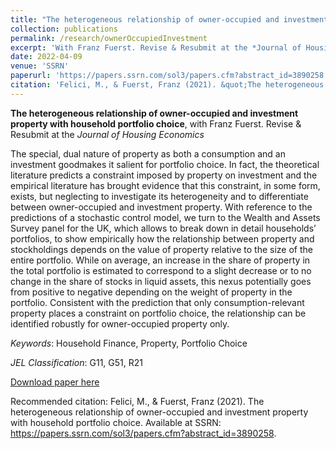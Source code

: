 ```yaml
---
title: "The heterogeneous relationship of owner-occupied and investment property with household portfolio choice"
collection: publications
permalink: /research/ownerOccupiedInvestment
excerpt: 'With Franz Fuerst. Revise & Resubmit at the *Journal of Housing Economics*'
date: 2022-04-09
venue: 'SSRN'
paperurl: 'https://papers.ssrn.com/sol3/papers.cfm?abstract_id=3890258'
citation: 'Felici, M., & Fuerst, Franz (2021). &quot;The heterogeneous relationship of owner-occupied and investment property with household portfolio choice.&quot; <i>SSRN</i>.'
---
```

**The heterogeneous relationship of owner-occupied and investment property with household portfolio choice**, with Franz Fuerst. Revise & Resubmit at the *Journal of Housing Economics*

The special, dual nature of property as both a consumption and an investment goodmakes it salient for portfolio choice. In fact, the theoretical literature predicts a constraint imposed by property on investment and the empirical literature has brought evidence that this constraint, in some form, exists, but neglecting to investigate its heterogeneity and to differentiate between owner-occupied and investment property. With reference to the predictions of a stochastic control model, we turn to the Wealth and Assets Survey panel for the UK, which allows to break down in detail households’ portfolios, to show empirically how the relationship between property and stockholdings depends on the value of property relative to the size of the entire portfolio. While on average, an increase in the share of property in the total portfolio is estimated to correspond to a slight decrease or to no change in the share of stocks in liquid assets, this nexus potentially goes from positive to negative depending on the weight of property in the portfolio. Consistent with the prediction that only consumption-relevant property places a constraint on portfolio choice, the relationship can be identified robustly for owner-occupied property only.

*Keywords*: Household Finance, Property, Portfolio Choice

*JEL Classification*: G11, G51, R21

[Download paper here](https://papers.ssrn.com/sol3/papers.cfm?abstract_id=3890258)

Recommended citation: Felici, M., & Fuerst, Franz (2021). The heterogeneous relationship of owner-occupied and investment property with household portfolio choice. Available at SSRN: https://papers.ssrn.com/sol3/papers.cfm?abstract_id=3890258.
